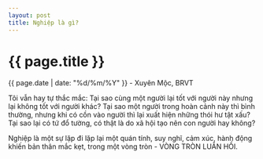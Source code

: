 ```yaml
---
layout: post
title: Nghiệp là gì?
---
```


{{ page.title }}
================
<p class="meta">{{ page.date | date: "%d/%m/%Y" }} - Xuyên Mộc, BRVT</p>

Tôi vẫn hay tự thắc mắc: Tại sao cùng một người lại tốt với người này nhưng lại không tốt với người khác? Tại sao một người trong hoàn cảnh này thì bình thường, nhưng khi có cồn vào người thì lại xuất hiện những thói hư tật xấu? Tại sao lại có tứ đổ tường, có thật là do xã hội tạo nên con người hay không?

Nghiệp là một sự lặp đi lặp lại một quán tính, suy nghĩ, cảm xúc, hành động khiến bản thân mắc kẹt, trong một vòng tròn - VÒNG TRÒN LUÂN HỒI. 
